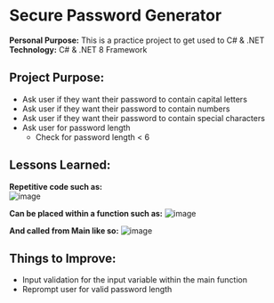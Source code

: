 # Secure Password Generator
**Personal Purpose:** This is a practice project to get used to C# & .NET  
**Technology:** C# & .NET 8 Framework    

## Project Purpose:  
+ Ask user if they want their password to contain capital letters
+ Ask user if they want their password to contain numbers
+ Ask user if they want their password to contain special characters
+ Ask user for password length  
  + Check for password length < 6

## Lessons Learned:  
**Repetitive code such as:**  
![image](https://github.com/aditi-rohan/Secure-Password-Generator/assets/124546107/6e4e47be-237f-44bc-b33f-86c7c23badbb)

**Can be placed within a function such as:**
![image](https://github.com/aditi-rohan/Secure-Password-Generator/assets/124546107/d537b554-fa73-4404-bed7-95a9dbea488e)

**And called from Main like so:**
![image](https://github.com/aditi-rohan/Secure-Password-Generator/assets/124546107/605be773-d146-49c8-82fd-d53dbc521eb5)

## Things to Improve:
+ Input validation for the input variable within the main function
+ Reprompt user for valid password length
